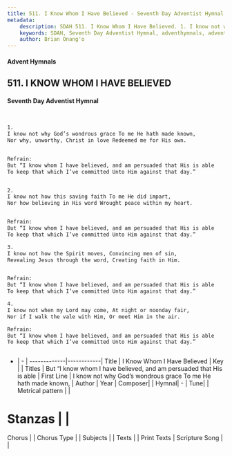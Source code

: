 ```yaml
---
title: 511. I Know Whom I Have Believed - Seventh Day Adventist Hymnal
metadata:
    description: SDAH 511. I Know Whom I Have Believed. 1. I know not why God’s wondrous grace To me He hath made known, Nor why, unworthy, Christ in love Redeemed me for His own. 
    keywords: SDAH, Seventh Day Adventist Hymnal, adventhymnals, advent hymnals, I Know Whom I Have Believed, I know not why God’s wondrous grace To me He hath made known, ,But “I know whom I have believed, and am persuaded that His is able
    author: Brian Onang'o
---
```


#### Advent Hymnals
## 511. I KNOW WHOM I HAVE BELIEVED
#### Seventh Day Adventist Hymnal

```txt


1.
I know not why God’s wondrous grace To me He hath made known,
Nor why, unworthy, Christ in love Redeemed me for His own.


Refrain:
But “I know whom I have believed, and am persuaded that His is able
To keep that which I’ve committed Unto Him against that day.”


2.
I know not how this saving faith To me He did impart,
Nor how believing in His word Wrought peace within my heart.


Refrain:
But “I know whom I have believed, and am persuaded that His is able
To keep that which I’ve committed Unto Him against that day.”

3.
I know not how the Spirit moves, Convincing men of sin,
Revealing Jesus through the word, Creating faith in Him.


Refrain:
But “I know whom I have believed, and am persuaded that His is able
To keep that which I’ve committed Unto Him against that day.”

4.
I know not when my Lord may come, At night or noonday fair,
Nor if I walk the vale with Him, Or meet Him in the air.

Refrain:
But “I know whom I have believed, and am persuaded that His is able
To keep that which I’ve committed Unto Him against that day.”



```

- |   -  |
-------------|------------|
Title | I Know Whom I Have Believed |
Key |  |
Titles | But “I know whom I have believed, and am persuaded that His is able |
First Line | I know not why God’s wondrous grace To me He hath made known, |
Author | 
Year | 
Composer|  |
Hymnal|  - |
Tune|  |
Metrical pattern | |
# Stanzas |  |
Chorus |  |
Chorus Type |  |
Subjects |  |
Texts |  |
Print Texts | 
Scripture Song |  |
  
